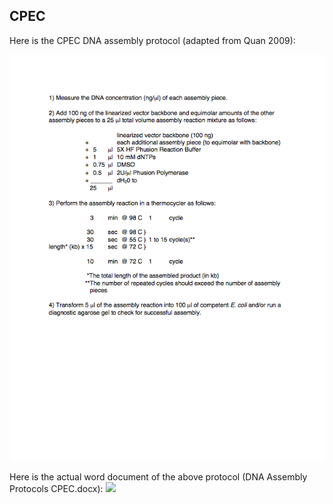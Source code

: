 ## CPEC

Here is the CPEC DNA assembly protocol (adapted from Quan 2009):

![CPEC](../../images/DNA_Assembly_Protocol2.png)

Here is the actual word document of the above protocol (DNA Assembly Protocols CPEC.docx):
[![](http://j5.jbei.org/j5manual/images/_nb_fileIcons/DNA_Assembly_Protocol1fefffe.png)](http://j5.jbei.org/j5manual/attachments/DNA_Assembly_Protocol1.docx)
